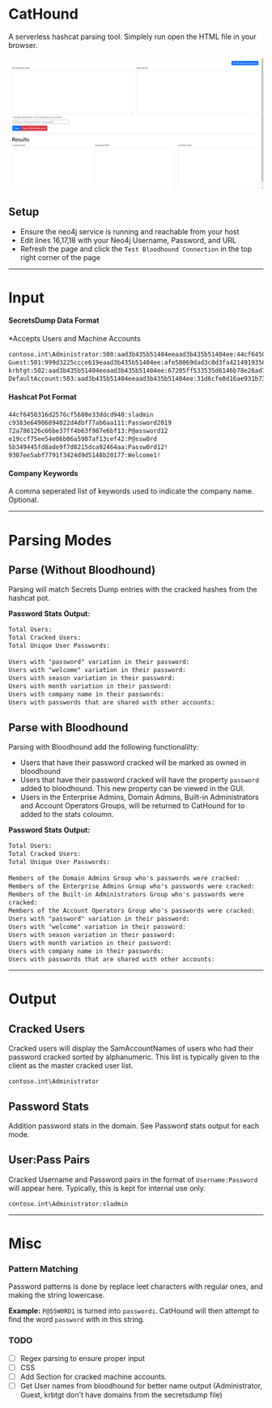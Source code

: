 # CatHound
A serverless hashcat parsing tool. Simplely run open the HTML file in your browser.

![CatHound](assets/screenshot.png)

## Setup
- Ensure the neo4j service is running and reachable from your host
- Edit lines 16,17,18 with your Neo4j Username, Password, and URL
- Refresh the page and click the `Test Bloodhound Connection` in the top right corner of the page

---

# Input


#### SecretsDump Data Format
*Accepts Users and Machine Accounts
```
contoso.int\Administrator:500:aad3b435b51404eeaad3b435b51404ee:44cf6450316d2576cf5680e33ddcd940:::
Guest:501:999d3225ccce619eaad3b435b51404ee:afe58069dad3c0d3fa42149193568d64:::
krbtgt:502:aad3b435b51404eeaad3b435b51404ee:67205ff533535d6146b78e26ad7bc659:::
DefaultAccount:503:aad3b435b51404eeaad3b435b51404ee:31d6cfe0d16ae931b73c59d7e0c089c0:::
```

#### Hashcat Pot Format
```
44cf6450316d2576cf5680e33ddcd940:sladmin
c9383e64986894022d4dbf77ab6aa111:Password2019
72a786126c66be37ff4b63f987e6bf13:P@assword12
e19ccf75ee54e06b06a5907af13cef42:P@ssw0rd
5b349445fd8ade9f7d8215dca92464aa:Passw0rd12!
9307ee5abf7791f3424d9d5148b20177:Welcome1!
```

#### Company Keywords
A comma seperated list of keywords used to indicate the company name. Optional.

---

# Parsing Modes
## Parse (Without Bloodhound)
Parsing will match Secrets Dump entries with the cracked hashes from the hashcat pot. 

**Password Stats Output:**
```
Total Users:
Total Cracked Users:
Total Unique User Passwords:

Users with "password" variation in their password:
Users with "welcome" variation in their password:
Users with season variation in their password:
Users with month variation in their password:
Users with company name in their passwords:
Users with passwords that are shared with other accounts:
```




## Parse with Bloodhound
Parsing with Bloodhound add the following functionalilty:
- Users that have their password cracked will be marked as owned in bloodhound
- Users that have their password cracked will have the property `password` added to bloodhound. This new property can be viewed in the GUI.
- Users in the Enterprise Admins, Domain Admins, Built-in Administrators and Account Operators Groups, will be returned to CatHound for to added to the stats coloumn.

**Password Stats Output:**
```
Total Users:
Total Cracked Users:
Total Unique User Passwords:

Members of the Domain Admins Group who's passwords were cracked:
Members of the Enterprise Admins Group who's passwords were cracked:
Members of the Built-in Administrators Group who's passwords were cracked:
Members of the Account Operators Group who's passwords were cracked:
Users with "password" variation in their password:
Users with "welcome" variation in their password:
Users with season variation in their password:
Users with month variation in their password:
Users with company name in their passwords:
Users with passwords that are shared with other accounts:
```


---
# Output


## Cracked Users
Cracked users will display the SamAccountNames of users who had their password cracked sorted by alphanumeric. This list is typically given to the client as the master cracked user list.
```
contoso.int\Administrator
```

## Password Stats
Addition password stats in the domain. See Password stats output for each mode.

## User:Pass Pairs
Cracked Username and Password pairs in the format of `Username:Password` will appear here. Typically, this is kept for internal use only.
```
contoso.int\Administrator:sladmin
```
---
# Misc
### Pattern Matching
Password patterns is done by replace leet characters with regular ones, and making the string lowercase.

**Example:**
`P@55W0RD1` is turned into `passwordi`. CatHound will then attempt to find the word `password` with in this string. 


### TODO
- [ ] Regex parsing to ensure proper input
- [ ] CSS
- [ ] Add Section for cracked machine accounts.
- [ ] Get User names from bloodhound for better name output (Administrator, Guest, krbtgt don't have domains from the secretsdump file)